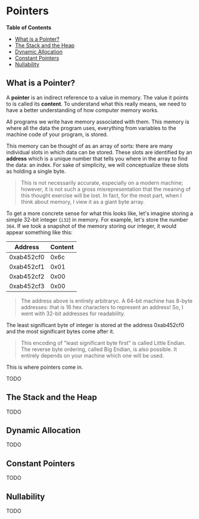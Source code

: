 # Pointers

**Table of Contents**

- [What is a Pointer?](#pointer-basics)
- [The Stack and the Heap](#stack-and-heap)
- [Dynamic Allocation](#dynamic-allocation)
- [Constant Pointers](#const-pointers)
- [Nullability](#nullability)

## <a name="pointer-basics"> What is a Pointer?

A **pointer** is an indirect reference to a value in memory.  The value it
points to is called its **content**.  To understand what this really means, we
need to have a better understanding of how computer memory works.  

All programs we write have memory associated with them.  This memory is where
all the data the program uses, everything from variables to the machine code of
your program, is stored.  

This memory can be thought of as an array of sorts: there are many individual
slots in which data can be stored.  These slots are identified by an **address**
which is a unique number that tells you where in the array to find the data:
an index.  For sake of simplicity, we will conceptualize these slots
as holding a single byte.

> This is not necessarily accurate, especially on a modern machine; however, it
> is not such a gross misrepresentation that the meaning of this thought
> exercise will be lost.  In fact, for the most part, when I think about memory,
> I view it as a giant byte array.

To get a more concrete sense for what this looks like, let's imagine storing a simple
32-bit integer (`i32`) in memory.  For example, let's store the number `364`.  If
we took a snapshot of the memory storing our integer, it would appear something like this:

| **Address** | **Content** |
| ----------- | ----------- |
| 0xab452cf0 | 0x6c |
| 0xab452cf1 | 0x01 |
| 0xab452cf2 | 0x00 |
| 0xab452cf3 | 0x00 |

> The address above is entirely arbitraryc.  A 64-bit machine has 8-byte
> addresses: that is 16 hex characters to represent an address!  So, I went with
> 32-bit addresses for readability. 

The least significant byte of integer is stored at the address 0xab452cf0 and
the most significant bytes come after it.

> This encoding of "least significant byte first" is called Little Endian. The
> reverse byte ordering, called Big Endian, is also possible.  It entirely
> depends on your machine which one will be used.

This is where pointers come in.  

TODO

## <a name="stack-and-heap"> The Stack and the Heap

TODO

## <a name="dynamic-allocation"> Dynamic Allocation

TODO

## <a name="const-pointers"> Constant Pointers

TODO

## <a name="nullability"> Nullability

TODO
